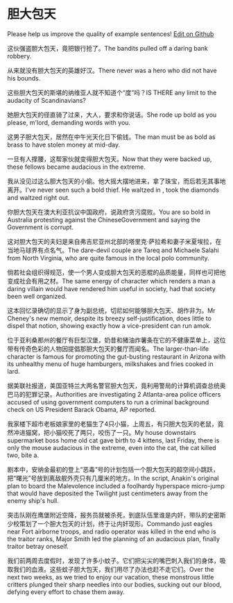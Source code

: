 # 胆大包天

Please help us improve the quality of example sentences! [Edit on Github](https://github.com/jiyushe/jiyu-example-sentence-source/blob/main/chinese/dandabaotian.md)

<p><span class="chinese">这伙强盗胆大包天，竟把银行抢了。</span><span class="english">The bandits pulled off a daring bank robbery.</span></p>

<p><span class="chinese">从来就没有胆大包天的英雄好汉。</span><span class="english">There never was a hero who did not have his bounds.</span></p>

<p><span class="chinese">这些胆大包天的斯堪的纳维亚人就不知道个“度”吗？</span><span class="english">IS THERE any limit to the audacity of Scandinavians?</span></p>

<p><span class="chinese">她胆大包天的径直骑了过来，大人，要求和你说话。</span><span class="english">She rode up bold as you please, m'lord, demanding words with you.</span></p>

<p><span class="chinese">这男子胆大包天，居然在中午光天化日下偷钱。</span><span class="english">The man must be as bold as brass to have stolen money at mid-day.</span></p>

<p><span class="chinese">一旦有人撑腰，这帮家伙就变得胆大包天。</span><span class="english">Now that they were backed up, these fellows became audacious in the extreme.</span></p>

<p><span class="chinese">我从没见过这么胆大包天的小偷。他大摇大摆地进来，拿了珠宝，而后若无其事地离开。</span><span class="english">I've never seen such a bold thief. He waltzed in , took the diamonds and waltzed right out.</span></p>

<p><span class="chinese">你胆大包天在澳大利亚抗议中国政府，说政府贪污腐败。</span><span class="english">You are so bold in Australia protesting against the ChineseGovernment and saying the Government is corrupt.</span></p>

<p><span class="chinese">这对胆大包天的夫妇是来自弗吉尼亚州北部的塔里克‧萨拉希和妻子米夏埃拉，在当地马球界有点名气。</span><span class="english">The dare-devil couple are Tareq and Michaele Salahi from North Virginia, who are quite famous in the local polo community.</span></p>

<p><span class="chinese">倘若社会组织得规范，使一个男人变成胆大包天的恶棍的品质能量，同样也可把他变成社会有用之材。</span><span class="english">The same energy of character which renders a man a daring villain would have rendered him useful in society, had that society been well organized.</span></p>

<p><span class="chinese">这本回忆录确切的显示了身为副总统，切尼如何能够胆大包天、胡作非为。</span><span class="english">Mr Cheney's new memoir, despite its breezy self-justification, does little to dispel that notion, showing exactly how a vice-president can run amok.</span></p>

<p><span class="chinese">位于亚利桑那州的餐厅有巨型汉堡，奶昔和猪油炸薯条在它的不健康菜单上，这位带有传奇色彩的人物因提倡那胆大包天的餐厅而闻名。</span><span class="english">The larger-than-life character is famous for promoting the gut-busting restaurant in Arizona with its unhealthy menu of huge hamburgers, milkshakes and fries cooked in lard.</span></p>

<p><span class="chinese">据美联社报道，美国亚特兰大两名警官胆大包天，竟利用警局的计算机调查总统奥巴马的犯罪记录。</span><span class="english">Authorities are investigating 2 Atlanta-area police officers accused of using government computers to run a criminal background check on US President Barack Obama, AP reported.</span></p>

<p><span class="chinese">我家楼下超市老板娘家里的老猫生了4只小猫，上周五，有只胆大包天的老鼠，竟然冲进猫窝，把小猫咬死了两只，咬伤了一只。</span><span class="english">My house downstairs supermarket boss home old cat gave birth to 4 kittens, last Friday, there is only the mouse audacious in the extreme, even into the cat, the cat killed two, bite a.</span></p>

<p><span class="chinese">剧本中，安纳金最初的登上“恶毒”号的计划包括一个胆大包天的超空间小跳跃，把“曙光”号放到离敌舰外壳只有几厘米的地方。</span><span class="english">In the script, Anakin's original plan to board the Malevolence included a foolhardy hyperspace micro-jump that would have deposited the Twilight just centimeters away from the enemy ship's hull.</span></p>

<p><span class="chinese">突击队刚在鹰堡附近空降，报务员就被杀死，到底队伍里谁是内奸，带队的史密斯少校策划了一个胆大包天的计划，终于让内奸现形。</span><span class="english">Commando just eagles near Fort airborne troops, and radio operator was killed in the end who is the traitor ranks, Major Smith led the planning of an audacious plan, finally traitor betray oneself.</span></p>

<p><span class="chinese">我们前两周去度假时，发现了许多小蚊子。它们把尖尖的嘴巴刺入我们的身体，吸取我们的血液。这些蚊子胆大包天，我们用尽了办法也赶不走它们。</span><span class="english">Over the next two weeks, as we tried to enjoy our vacation, these monstrous little critters plunged their sharp needles into our bodies, sucking out our blood, defying every effort to chase them away.</span></p>

